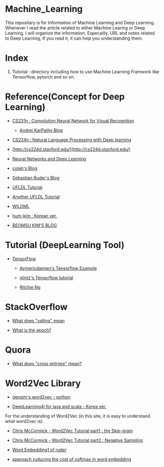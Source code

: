 # Machine_Learning

  This repositary is for Information of Machine Learning and Deep Learning. Whenever I read the aritcle related to either Machine Learing or Deep Learning. I will organize the information. Especailly, URL and notes related to Deep Learning, If you read it, it can help you understanding them.  

# Index

  01. Tutorial : directory including how to use Machine Learning Framwork like Tensorflow, pytorch and so on.  
 
# Reference(Concept for Deep Learning)

  - [CS231n : Convolution Neural Network for Visual Recognition](http://cs231n.stanford.edu/)
 
      - [Andrej KarPathy Blog](http://karpathy.github.io/)
 
  - [CS224n : Natural Language Processing with Deep learning](http://web.stanford.edu/class/cs224n/index.html)
 
  - [http://cs224d.stanford.edu/](http://cs224d.stanford.edu/)
 
  - [Neural Networks and Deep Learning](http://neuralnetworksanddeeplearning.com)
 
  - [colah's Blog](http://colah.github.io/archive.html)
 
  - [Sebastian Ruder's Blog](http://ruder.io/#open)
 
  - [UFLDL Tutorial](http://ufldl.stanford.edu/wiki/index.php/Neural_Networks)
 
  - [Another UFLDL Tutorial](http://ufldl.stanford.edu/tutorial/)
 
  - [WILDML](http://www.wildml.com/)
 
  - [hum-kim : Korean ver.](https://hunkim.github.io/ml/)
 
  - [BEOMSU KIM'S BLOG](hhttps://stackoverflow.com/questions/22385334/how-to-write-one-new-line-in-bitbucket-markdownttp://shuuki4.github.io/deep%20learning/2016/05/20/Gradient-Descent-Algorithm-Overview.html)
 
# Tutorial (DeepLearning Tool)

  - [TensorFlow](https://www.tensorflow.org/)

      - [Aymericdamien's Tensorflow Example](https://github.com/aymericdamien/TensorFlow-Examples)
   
      - [nlintz's Tensorflow tutorial](https://github.com/nlintz/TensorFlow-Tutorials)
   
      - [Ritchie Ng](http://www.ritchieng.com/machine-learning/deep-learning/tensorflow/regularization/)
   
# StackOverflow 

  - [What does "vallina" mean](https://stats.stackexchange.com/questions/295180/what-does-vanilla-mean)

  - [What is the epoch?](https://www.quora.com/What-is-an-epoch-in-deep-learning)
 
# Quora 

  - [What does "cross entropy" mean?](https://www.quora.com/Whats-an-intuitive-way-to-think-of-cross-entropy)
 
# Word2Vec Library 
 
  - [gensim's word2vec - python](https://radimrehurek.com/gensim/models/word2vec.html)
  
  - [DeepLearning4j for java and scala - Korea ver.](https://deeplearning4j.org/kr-index)
  
  For the understanding of Word2Vec (in this site, it is easy to understand what word2vec is): 
   
  - [Chris McCormick - Word2Vec Tutorial part1 : the Skip-gram](http://mccormickml.com/2016/04/19/word2vec-tutorial-the-skip-gram-model/)
  
  - [Chris McCormick - Word2Vec Tutorial part2 : Negative Sampling](http://mccormickml.com/2017/01/11/word2vec-tutorial-part-2-negative-sampling/)

  - [Word Embedding1 of ruder](http://ruder.io/word-embeddings-1/index.html)
  
  - [approach ruducing the cost of softmax in word embedding](http://ruder.io/word-embeddings-softmax/index.html)
